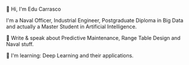 👋 Hi, I'm Edu Carrasco

I'm a Naval Officer, Industrial Engineer, Postgraduate Diploma in Big Data and actually a Master Student in Artificial Intelligence.

📝 Write & speak about Predictive Maintenance, Range Table Design and Naval stuff.

🌱 I'm learning: Deep Learning and their applications.
